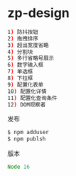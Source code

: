 # zp-design

```bash
1) 防抖按钮
2) 拖拽排序
3) 超出宽度省略
4) 分割块
5) 多行省略号展示
6) 数字输入框
7) 单选框
8) 下拉框
9) 配置化表单
10) 配置化详情
11) 配置化查询条件
12) DOM观察者
```

发布

```bash
$ npm adduser
$ npm publsh
```

版本

```js
Node 16
```
